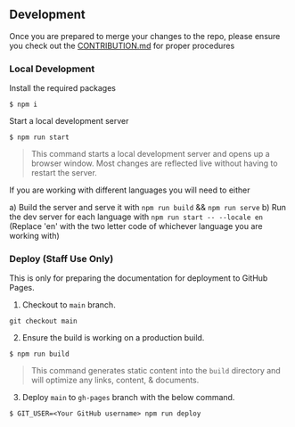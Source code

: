 ## Development

Once you are prepared to merge your changes to the repo, please ensure you check out the [CONTRIBUTION.md](/.github/CONTRIBUTION.md) for proper procedures

### Local Development

Install the required packages
```
$ npm i
```

Start a local development server
```
$ npm run start
```

> This command starts a local development server and opens up a browser window. Most changes are reflected live without having to restart the server.

If you are working with different languages you will need to either 

a) Build the server and serve it with `npm run build` && `npm run serve`
b) Run the dev server for each language with `npm run start -- --locale en` (Replace 'en' with the two letter code of whichever language you are working with)

### Deploy (Staff Use Only)

This is only for preparing the documentation for deployment to GitHub Pages.


1. Checkout to `main` branch.
```
git checkout main
```

2. Ensure the build is working on a production build.
```
$ npm run build
```
> This command generates static content into the `build` directory and will optimize any links, content, & documents.

3. Deploy `main` to `gh-pages` branch with the below command.
```
$ GIT_USER=<Your GitHub username> npm run deploy
```
